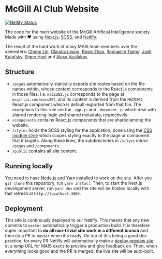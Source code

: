 # McGill AI Club Website

[![Netlify Status](https://api.netlify.com/api/v1/badges/b40ad77b-c06a-4d10-ab9d-99d4e38c4f05/deploy-status)](https://app.netlify.com/sites/mcgillai/deploys)

The code for the main website of the McGill Artificial Intelligence society. Made with ❤️ using [Next.js](https://nextjs.org/), [SCSS](https://sass-lang.com/), and [Netlify](https://www.netlify.com/).

The result of the hard work of many MAIS team members over the semesters: [Cheng Lin](https://cheng-lin.me/), [Claudia Leung](https://www.linkedin.com/in/claudiahleun), [Rosie Zhao](https://www.linkedin.com/in/rosieyzh/), [Raphaelle Tseng](https://raphaelletseng.github.io/mpreact/), [Josh Katofsky](https://www.linkedin.com/in/josh-katofsky/), [Signe Hoel](https://www.linkedin.com/in/signe-hoel/) and [Alexa Vasilakos](https://www.linkedin.com/in/alexavas/).

## Structure

-   `/pages` automatically statically exports site routes based on the file names within, whose content corresponds to the React.js components in those files. I.e. `mais202.js` corresponds to the page at `mcgillai.com/mais202`, and its content is derived from the `MAIS202` React.js component which is default-exported from that file. The exceptions to this rule are the `_app.js` and `_document.js` which deal with shared rendering logic and shared metadata, respectively.
-   `/components` contains React.js components that are shared among the website.
-   `/styles` holds the SCSS styling for the applcation, done using the [CSS module style](https://nextjs.org/docs/basic-features/built-in-css-support#adding-component-level-css) which scopes styling exactly to the page or component that it targets. Along these lines, the subdirectories in `/stlyes` mirror `/pages` and `/components`.
-   `/public` contains all site content.

## Running locally

You need to have [Node.js](https://nodejs.org/en/) and [Yarn](https://classic.yarnpkg.com/en/) installed to work on the site. After you `git clone` this repository, run `yarn install`. Then, to start the Next.js development server, run `yarn dev` and the site will be hosted locally with fast refresh at `http://localhost:3000`.

## Deployment

This site is continously deployed to our Netlify. This means that any new commits to `master` automatically trigger a production build. It is therefore super important to **do all non-trivial site work in a different branch** and then do a PR to `master` when it's ready. On top of this being a good dev practice, for every PR Netlify will automatically make a [deploy preview site](https://docs.netlify.com/site-deploys/deploy-previews/) at a temp URL for MAIS execs to preview and give feedback on. Then, when everything looks good and the PR is merged, the live site will be auto-built.
